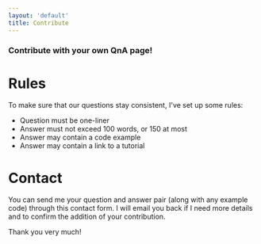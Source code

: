 ```yaml
---
layout: 'default'
title: Contribute
---
```


### Contribute with your own QnA page!

# Rules

To make sure that our questions stay consistent, I've set up some rules:

- Question must be one-liner
- Answer must not exceed 100 words, or 150 at most
- Answer may contain a code example
- Answer may contain a link to a tutorial


# Contact

You can send me your question and answer pair (along with any example code) through this contact form.
I will email you back if I need more details and to confirm the addition of your contribution.

<Imagine Contact Form Here>

Thank you very much!